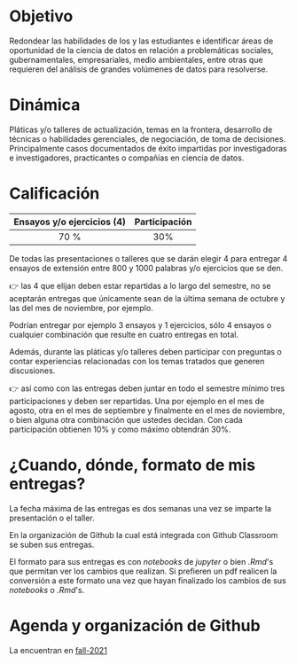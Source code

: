# Objetivo

Redondear las habilidades de los y las estudiantes e identificar áreas de oportunidad de la ciencia de datos en relación a problemáticas sociales, gubernamentales, empresariales, medio ambientales, entre otras que requieren del análisis de grandes volúmenes de datos para resolverse.


# Dinámica

Pláticas y/o talleres de actualización, temas en la frontera, desarrollo de técnicas o habilidades gerenciales, de negociación, de toma de decisiones. Principalmente casos documentados de éxito impartidas por investigadoras e investigadores, practicantes o compañías en ciencia de datos.

# Calificación

|Ensayos y/o ejercicios (4) | Participación|
|:---:|:---:|
|70 % | 30%|

De todas las presentaciones o talleres que se darán elegir 4 para entregar 4 ensayos de extensión entre 800 y 1000 palabras y/o ejercicios que se den. 

👉 las 4 que elijan deben estar repartidas a lo largo del semestre, no se aceptarán entregas que únicamente sean de la última semana de octubre y las del mes de noviembre, por ejemplo.

Podrían entregar por ejemplo 3 ensayos y 1 ejercicios, sólo 4 ensayos o cualquier combinación que resulte en cuatro entregas en total. 

Además, durante las pláticas y/o talleres deben participar con preguntas o contar experiencias relacionadas con los temas tratados que generen discusiones.
 
👉 así como con las entregas deben juntar en todo el semestre mínimo tres participaciones y deben ser repartidas. Una por ejemplo en el mes de agosto, otra en el mes de septiembre y finalmente en el mes de noviembre, o bien alguna otra combinación que ustedes decidan. Con cada participación obtienen 10% y como máximo obtendrán 30%. 

# ¿Cuando, dónde, formato de mis entregas?

La fecha máxima de las entregas es dos semanas una vez se imparte la presentación o el taller.

En la organización de Github la cual está integrada con Github Classroom se suben sus entregas.

El formato para sus entregas es con *notebooks* de *jupyter* o bien *.Rmd*'s que permitan ver los cambios que realizan. Si prefieren un pdf realicen la conversión a este formato una vez que hayan finalizado los cambios de sus *notebooks* o *.Rmd*'s.

# Agenda y organización de Github

La encuentran en [fall-2021](https://github.com/ITAM-DS/smae/tree/fall-2021)
